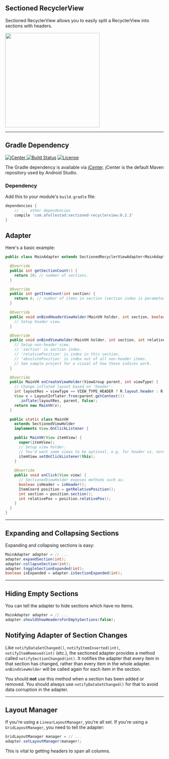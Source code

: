 ## Sectioned RecyclerView

Sectioned RecyclerView allows you to easily split a RecyclerView into sections with headers.

<img src="https://raw.githubusercontent.com/afollestad/sectioned-recyclerview/master/art/showcase1.png" width="300" />

---

## Gradle Dependency

[ ![jCenter](https://api.bintray.com/packages/drummer-aidan/maven/sectioned-recyclerview/images/download.svg) ](https://bintray.com/drummer-aidan/maven/sectioned-recyclerview/_latestVersion)
[![Build Status](https://travis-ci.org/afollestad/sectioned-recyclerview.svg)](https://travis-ci.org/afollestad/sectioned-recyclerview)
[![License](https://img.shields.io/badge/license-Apache%202-4EB1BA.svg?style=flat-square)](https://www.apache.org/licenses/LICENSE-2.0.html)

The Gradle dependency is available via [jCenter](https://bintray.com/drummer-aidan/maven/sectioned-recyclerview/view).
jCenter is the default Maven repository used by Android Studio.

### Dependency

Add this to your module's `build.gradle` file:

```gradle
dependencies {
    // ... other dependencies
    compile 'com.afollestad:sectioned-recyclerview:0.2.3'
}
```

## Adapter

Here's a basic example:

```java
public class MainAdapter extends SectionedRecyclerViewAdapter<MainAdapter.MainVH> {

  @Override
  public int getSectionCount() {
    return 20; // number of sections.
  }

  @Override
  public int getItemCount(int section) {
    return 8; // number of items in section (section index is parameter).
  }

  @Override
  public void onBindHeaderViewHolder(MainVH holder, int section, boolean expanded) {
    // Setup header view.
  }

  @Override
  public void onBindViewHolder(MainVH holder, int section, int relativePosition, int absolutePosition) {
    // Setup non-header view.
    // 'section' is section index.
    // 'relativePosition' is index in this section.
    // 'absolutePosition' is index out of all non-header items.
    // See sample project for a visual of how these indices work.
  }

  @Override
  public MainVH onCreateViewHolder(ViewGroup parent, int viewType) {
    // Change inflated layout based on 'header'.
    int layoutRes = viewType == VIEW_TYPE_HEADER ? R.layout.header : R.layout.normal;
    View v = LayoutInflater.from(parent.getContext())
      .inflate(layoutRes, parent, false);
    return new MainVH(v);
  }

  public static class MainVH 
    extends SectionedViewHolder
    implements View.OnClickListener {

    public MainVH(View itemView) {
      super(itemView);
      // Setup view holder.
      // You'd want some views to be optional, e.g. for header vs. normal.
      itemView.setOnClickListener(this);
    }
    
    @Override
    public void onClick(View view) {
      // SectionedViewHolder exposes methods such as:
      boolean isHeader = isHeader();
      ItemCoord position = getRelativePosition();
      int section = position.section();
      int relativePos = position.relativePos();
    }
  }
}
```

---

## Expanding and Collapsing Sections

Expanding and collapsing sections is easy:

```java
MainAdapter adapter = // ...
adapter.expandSection(int);
adapter.collapseSection(int);
adapter.toggleSectionExpanded(int);
boolean isExpanded = adapter.isSectionExpanded(int);
```

---

## Hiding Empty Sections

You can tell the adapter to hide sections which have no items.

```java
MainAdapter adapter = // ...
adapter.shouldShowHeadersForEmptySections(false);
```

## Notifying Adapter of Section Changes

Like `notifyDataSetChanged()`, `notifyItemInserted(int)`, `notifyItemRemoved(int)` (etc.), the 
sectioned adapter provides a method called `notifySectionChanged(int)`. It notifies the adapter 
that every item in that section has changed, rather than every item in the whole adapter. 
`onBindViewHolder` will be called again for each item in the section.

You should **not** use this method when a section has been added or removed. You should always use 
`notifyDataSetChanged()` for that to avoid data corruption in the adapter.

---

## Layout Manager

If you're using a `LinearLayoutManager`, you're all set. If you're using a `GridLayoutManager`,
you need to tell the adapter:

```java
GridLayoutManager manager = // ...
adapter.setLayoutManager(manager);
```

This is vital to getting headers to span all columns.
